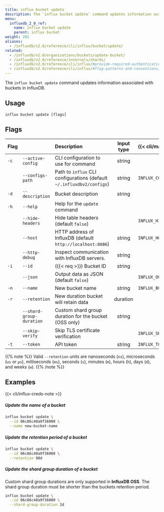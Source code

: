 ```yaml
---
title: influx bucket update
description: The `influx bucket update` command updates information associated with buckets in InfluxDB.
menu:
  influxdb_2_0_ref:
    name: influx bucket update
    parent: influx bucket
weight: 201
aliases:
  - /influxdb/v2.0/reference/cli/influx/bucket/update/
related:
  - /influxdb/v2.0/organizations/buckets/update-bucket/
  - /influxdb/v2.0/reference/internals/shards/  
  - /influxdb/v2.0/reference/cli/influx/#provide-required-authentication-credentials, influx CLI—Provide required authentication credentials
  - /influxdb/v2.0/reference/cli/influx/#flag-patterns-and-conventions, influx CLI—Flag patterns and conventions
---
```


The `influx bucket update` command updates information associated with buckets in InfluxDB.

## Usage
```
influx bucket update [flags]
```

## Flags
| Flag |                          | Description                                                           | Input type | {{< cli/mapped >}}    |
|:-----|:-------------------------|:----------------------------------------------------------------------|:----------:|:----------------------|
| `-c` | `--active-config`        | CLI configuration to use for command                                  | string     |                       |
|      | `--configs-path`         | Path to `influx` CLI configurations (default `~/.influxdbv2/configs`) | string     | `INFLUX_CONFIGS_PATH` |
| `-d` | `--description`          | Bucket description                                                    | string     |                       |
| `-h` | `--help`                 | Help for the `update` command                                         |            |                       |
|      | `--hide-headers`         | Hide table headers (default `false`)                                  |            | `INFLUX_HIDE_HEADERS` |
|      | `--host`                 | HTTP address of InfluxDB (default `http://localhost:8086`)            | string     | `INFLUX_HOST`         |
|      | `--http-debug`           | Inspect communication with InfluxDB servers.                          | string     |                       |
| `-i` | `--id`                   | ({{< req >}}) Bucket ID                                               | string     |                       |
|      | `--json`                 | Output data as JSON (default `false`)                                 |            | `INFLUX_OUTPUT_JSON`  |
| `-n` | `--name`                 | New bucket name                                                       | string     | `INFLUX_BUCKET_NAME`  |
| `-r` | `--retention`            | New duration bucket will retain data                                  | duration   |                       |
|      | `--shard-group-duration` | Custom shard group duration for the bucket (OSS only)                 | string     |                       |
|      | `--skip-verify`          | Skip TLS certificate verification                                     |            | `INFLUX_SKIP_VERIFY`  |
| `-t` | `--token`                | API token                                                             | string     | `INFLUX_TOKEN`        |

{{% note %}}
Valid `--retention` units are nanoseconds (`ns`), microseconds (`us` or `µs`),
milliseconds (`ms`), seconds (`s`), minutes (`m`), hours (`h`), days (`d`), and weeks (`w`).
{{% /note %}}

## Examples

{{< cli/influx-creds-note >}}

##### Update the name of a bucket
```sh
influx bucket update \
  --id 06c86c40a9f36000 \
  --name new-bucket-name
```

##### Update the retention period of a bucket
```sh
influx bucket update \
  --id 06c86c40a9f36000 \
  --retention 90d
```

##### Update the shard group duration of a bucket
Custom shard group durations are only supported in **InfluxDB OSS**.
The shard group duration must be shorter than the buckets retention period.

```sh
influx bucket update \
  --id 06c86c40a9f36000 \
  --shard-group-duration 2d
```
